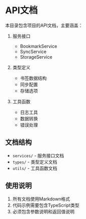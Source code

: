# API文档

本目录包含项目的API文档，主要涵盖：

1. 服务接口
   - BookmarkService
   - SyncService
   - StorageService

2. 类型定义
   - 书签数据结构
   - 同步配置
   - 存储选项

3. 工具函数
   - 日志工具
   - 数据转换
   - 错误处理

## 文档结构
- `services/` - 服务接口文档
- `types/` - 类型定义文档
- `utils/` - 工具函数文档

## 使用说明
1. 所有文档使用Markdown格式
2. 代码示例需要包含TypeScript类型
3. 必须包含参数说明和返回值说明 